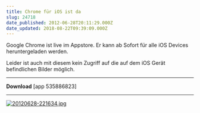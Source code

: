 ```yaml
---
title: Chrome für iOS ist da
slug: 24718
date_published: 2012-06-28T20:11:29.000Z
date_updated: 2018-08-22T09:39:09.000Z
---
```


Google Chrome ist live im Appstore. Er kann ab Sofort für alle iOS Devices heruntergeladen werden.

Leider ist auch mit diesem kein Zugriff auf die auf dem iOS Gerät befindlichen Bilder möglich.

---
**Download**
[app 535886823]

---
[![20120628-221634.jpg](//picdump.thafaker.de/2012/06/20120628-221634.jpg)](http://picdump.thafaker.de/2012/06/20120628-221634.jpg)
